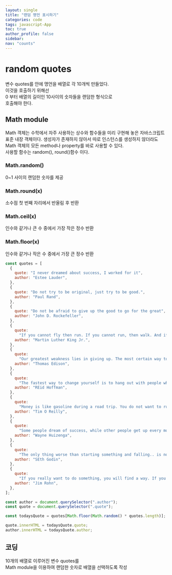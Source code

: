 ```yaml
---
layout: single
title: "랜덤 명언 표시하기"
categories: code
tags: javascript-App
toc: true
author_profile: false
sidebar:
nav: "counts"
---
```


# random quotes

변수 quotes를 안에 명언을 배열로 각 10개씩 만들었다.<br>
이것을 호출하기 위해선<br>
0 부터 배열의 길이인 10사이의 숫자들을 랜덤한 형식으로<br>
호출해야 한다.

## Math module

Math 객체는 수학에서 자주 사용하는 상수와 함수들을 미리 구현해 놓은 자바스크립트 표준 내장 객체이다.
생성자가 존재하지 않아서 따로 인스턴스를 생성하지 않더라도 Math 객체의 모든 method나 property를 바로 사용할 수 있다.
<br>
사용할 함수는 random(), round()함수 이다.

### Math.random()

0~1 사이의 랜덤한 숫자를 제공

### Math.round(x)

소수점 첫 번째 자리에서 반올림 후 반환

### Math.ceil(x)

인수와 같거나 큰 수 중에서 가장 작은 정수 반환

### Math.floor(x)

인수와 같거나 작은 수 중에서 가장 큰 정수 반환

```javascript
const quotes = [
  {
    quote: "I never dreamed about success, I worked for it",
    author: "Estee Lauder",
  },
  {
    quote: "Do not try to be original, just try to be good.",
    author: "Paul Rand",
  },
  {
    quote: "Do not be afraid to give up the good to go for the great",
    author: "John D. Rockefeller",
  },
  {
    quote:
      "If you cannot fly then run. If you cannot run, then walk. And if you cannot walk, then crawl, but whatever you do, you have to keep moving forward.",
    author: "Martin Luther King Jr.",
  },
  {
    quote:
      "Our greatest weakness lies in giving up. The most certain way to succeed is always to try just one more time.",
    author: "Thomas Edison",
  },
  {
    quote:
      "The fastest way to change yourself is to hang out with people who are already the way you want to be",
    author: "REid Hoffman",
  },
  {
    quote:
      "Money is like gasoline during a road trip. You do not want to run out of gas on your trip, but you are not doing a tour of gas stations",
    author: "Tim O Reilly",
  },
  {
    quote:
      "Some people dream of success, while other people get up every morning and make it happen",
    author: "Wayne Huizenga",
  },
  {
    quote:
      "The only thing worse than starting something and falling.. is not starting something",
    author: "SEth Godin",
  },
  {
    quote:
      "If you really want to do something, you will find a way. If you do not, you will find an excuse.",
    author: "Jim Rohn",
  },
];

const author = document.querySelector(".author");
const quote = document.querySelector(".quote");

const todaysQuote = quotes[Math.floor(Math.random() * quotes.length)];

quote.innerHTML = todaysQuote.quote;
author.innerHTML = todaysQuote.author;
```

## 코딩

10개의 배열로 이루어진 변수 quotes를<br>
Math module을 이용하여 랜덤한 숫자로 배열을 선택하도록 작성
